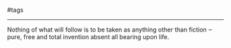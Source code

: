 #tags
- --
Nothing of what will follow is to be taken as anything other than fiction ‒ pure, free and total invention absent all bearing upon life.
